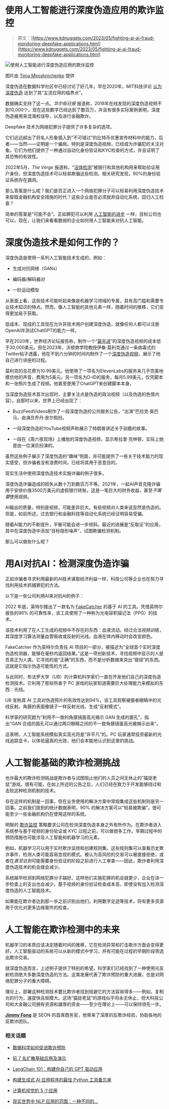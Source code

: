 # 使用人工智能进行深度伪造应用的欺诈监控

> 原文：[https://www.kdnuggets.com/2023/05/fighting-ai-ai-fraud-monitoring-deepfake-applications.html](https://www.kdnuggets.com/2023/05/fighting-ai-ai-fraud-monitoring-deepfake-applications.html)

![使用人工智能进行深度伪造应用的欺诈监控](../Images/de88fdc2cd6873f6246aa1b528950f90.png)

图片由 [Tima Miroshnichenko](https://www.pexels.com/photo/a-man-in-black-sweatshirt-with-handcuffs-holding-a-sum-of-cash-6266304/) 提供

深度伪造在数据科学社区中已经讨论了好几年。早在2020年，MIT科技评论 [认为深度伪造](/2021/04/deepfakes-mainstream-next.html) 达到了其“主流应用的临界点”。

数据确实支持了这一点。*华尔街日报* 报道称，2018年在线发现的深度伪造视频不到10,000个。现在这些数字已经达到了数百万，并且有很多实际案例表明，深度伪造被用来混淆和误导，以及进行金融欺诈。

Deepfake 技术为网络犯罪分子提供了许多复杂的选项。

它们远远超出了将名人形象插入到“不可错过”的比特币优惠宣传材料中的能力，后者——当然——证明是一个骗局。特别是深度伪造视频，已经成为诈骗犯的关注对象。它们为他们提供了一种通过自动化身份验证和KYC检查的方式，并且证明了其恐怖的有效性。

2022年5月，*The Verge* 报道称，“[活体检测](https://www.theverge.com/2022/5/18/23092964/deepfake-attack-facial-recognition-liveness-test-banks-sensity-report)”被银行和其他机构用来帮助验证用户身份，但深度伪造技术可以轻易欺骗这些检测。相关研究发现，90%的身份验证系统存在漏洞。

那么答案是什么呢？我们是否正进入一个网络犯罪分子可以轻易利用深度伪造技术来智取金融机构安全措施的时代？这些企业是否必须放弃自动化系统，回归人工检查？

简单的答案是“可能不会”。正如罪犯可以利用 [人工智能的进步](/2023/03/downsides-ai-advancement.html) 一样，目标公司也可以。现在，让我们来看看脆弱的企业如何用人工智能来对抗人工智能。

# 深度伪造技术是如何工作的？

深度伪造是使用一系列人工智能技术生成的，例如：

+   生成对抗网络（GANs）

+   编码器/解码器对

+   一阶运动模型

从表面上看，这些技术可能听起来像是机器学习领域的专属，具有高门槛和需要专业技术知识的特点。然而，像人工智能的其他元素一样，随着时间的推移，它们变得更加易于获取。

低成本、现成的工具现在允许非技术用户创建深度伪造，就像任何人都可以注册OpenAI并测试ChatGPT的能力一样。

早在2020年，世界经济论坛报告称，制作一个“[最先进](https://www.weforum.org/agenda/2021/04/are-we-at-a-tipping-point-on-the-use-of-deepfakes/)”的深度伪造视频的成本低于30,000美元。但在2023年，沃顿商学院教授伊桑·莫利克通过一条病毒式的Twitter帖子透露，他在不到六分钟的时间内制作了一个[深度伪造视频](https://www.oneusefulthing.org/p/a-quick-and-sobering-guide-to-cloning)，展示了他自己进行讲座的过程。

莫利克的总花费为10.99美元。他使用了一项名为ElevenLabs的服务来几乎完美地模仿他的声音，费用为5美元。另一项名为D-ID的服务，每月5.99美元，仅凭脚本和一张照片生成了视频。他甚至使用了ChatGPT来创建脚本本身。

当深度伪造技术首次出现时，主要关注点是伪造的政治视频（以及伪造的色情内容）。自那时以来，世界上已经出现了：

+   BuzzFeedVideos制作了一段深度伪造的公共服务公告，“出演”巴拉克·奥巴马，由演员乔丹·皮尔假扮。

+   一段深度伪造的YouTube视频声称展示了特朗普讲述关于驯鹿的故事。

+   一段在《周六夜现场》上播放的深度伪造视频，显示希拉里·克林顿，实际上她是由一位演员扮演的。

虽然这些例子展示了深度伪造的“趣味”侧面，并可能提供了一些关于技术能力的现实感受，但诈骗者没有浪费时间，已经将其用于恶意目的。

现实生活中使用深度伪造技术实施诈骗的例子很多。

深度伪造诈骗造成的损失从数十万到数百万不等。2021年，一起AI声音克隆诈骗用于安排价值3500万美元的虚假银行转账。这是一笔巨大的财务收益，甚至*不需要*使用视频。

AI输出的质量，特别是视频，可能差异巨大。有些视频对人类来说显然是伪造的。但是，如前所述，过去银行和金融科技等自动化系统已经证明容易受骗。

随着AI能力的不断提升，平衡可能会进一步倾斜。最近的进展是“反取证”的应用，其中在深度伪造中添加“目标隐形噪声”，试图欺骗检测机制。

那么可以做些什么呢？

# 用AI对抗AI：检测深度伪造诈骗

正如诈骗者寻求利用最新的AI技术谋取经济利益一样，科技公司等企业也在努力寻找利用技术抓捕罪犯的方法。

以下是一些公司利用AI来对抗AI的例子：

2022 年底，英特尔推出了一款名为 [FakeCatcher](https://www.intel.com/content/www/us/en/newsroom/news/intel-introduces-real-time-deepfake-detector.html) 的基于 AI 的工具。凭借英特尔报告的96% 的可靠性率，该工具使用了一种称为光电容积描记法（PPG）的技术。

该技术利用了在人工生成的视频中不存在的东西：血液流动。经过合法视频训练，其深度学习算法测量血管吸收或反射的光线，血液在体内移动时会改变颜色。

FakeCatcher 作为英特尔负责任 AI 项目的一部分，被描述为“全球首个实时深度伪造检测器，能够在毫秒内返回结果。”这是一项创新技术，寻找视频中显示的人是否真正为人类。它寻找的是“正确”的东西，而不是分析数据来突出“错误”的东西。这就是它指示伪造可能性的方式。

与此同时，布法罗大学（UB）的计算机科学家们一直在开发他们自己的深度伪造检测技术。它利用了那些热衷于 PC 游戏的玩家知道需要巨大处理能力来模拟的东西：光线。

UB 宣称其 AI 工具对伪造照片的有效性达到94%，该工具观察被摄者眼睛中的光线反射。角膜的表面像镜子一样反射光线，生成“反射模式”。

科学家的研究题为“利用不一致的角膜镜面高光揭示 GAN 生成的面孔”，指出“GAN 合成的面孔可以通过两只眼睛之间的不一致角膜镜面高光被揭示出来”。

这表明，人工智能系统模拟真实高光将是“非平凡”的。PC 玩家通常投资最新的光线追踪显卡，以体验逼真的光效，他们会本能地认识到这里的挑战。

# 人工智能基础的欺诈检测挑战

也许最大的欺诈检测挑战是欺诈者与试图阻止他们的人员之间无休止的“猫捉老鼠”游戏。很有可能，在如上所述的公告之后，人们已经在致力于开发能够绕过和击败这种检测机制的技术。

存在这样的机制是一回事，但在业务使用的解决方案中常规集成这些机制则是另一回事。之前我们提到的统计数据表明，90% 的解决方案可以“轻易被欺骗”。很可能至少一些金融机构仍在使用这样的系统。

明智的 [欺诈监控](https://seon.io/resources/guides/fraud-monitoring-and-fraud-alerts/) 策略要求公司在检测深度伪造本身之外有所作为。在欺诈者进入系统参与基于视频的身份验证或 KYC 过程之前，可以做很多工作。早期过程中的预防措施也可能涉及人工智能和机器学习的元素。

例如，机器学习可以用于实时欺诈监控和创建规则集。这些规则集可以查看历史欺诈事件，检测人类可能容易忽视的模式。被认为高风险的交易可以被直接拒绝，或者在*甚至达到*可能需要身份验证的阶段之前进行人工审查——因此，欺诈者利用深度伪造技术的机会就会减少。

系统越早检测到网络犯罪分子越好。这样他们实施犯罪的机会就更少，企业在进一步检查上的支出也会减少。基于视频的身份验证检查成本高，即使没有加入检测深度伪造的人工智能技术。

如果能在欺诈者达到那一步之前识别出他们，利用数字足迹等技术，将有更多资源用于优化对更多边缘案件的检查。

# 人工智能在欺诈检测中的未来

机器学习的本质应该决定随着时间的推移，它在检测异常和打击欺诈方面会变得更好。人工智能驱动的系统可以从新的模式中学习，并有可能在过程的早期阶段筛选出欺诈交易。

就深度伪造而言，上述例子提供了特别的希望。科学家们已经找到了一种使用光反射检测绝大多数深度伪造的方法。这类发展代表了欺诈预防的重大进展，也是对网络犯罪分子的重大障碍。

理论上，部署这种检测技术要比欺诈者找到规避它的方法容易得多——例如，复制光的行为，速度快且规模大。这场“猫捉老鼠”的游戏似乎将永无休止，但大科技公司和大金融公司拥有资源和雄厚的资金——至少在理论上——可以保持领先一步。

**[Jimmy Fong](https://uk.linkedin.com/in/jimmyfong)** 是 SEON 的首席商务官，他带来了深厚的反欺诈经验，协助各地的反欺诈团队。

### 相关话题

+   [数据科学如何促进欺诈预防](https://www.kdnuggets.com/2022/09/data-science-fuels-fraud-prevention.html)

+   [前 7 名扩散基础应用及演示](https://www.kdnuggets.com/2022/10/top-7-diffusionbased-applications-demos.html)

+   [LangChain 101：构建你自己的 GPT 驱动应用](https://www.kdnuggets.com/2023/04/langchain-101-build-gptpowered-applications.html)

+   [构建生成式 AI 应用程序的最佳 Python 工具备忘单](https://www.kdnuggets.com/2023/08/best-python-tools-generative-ai-cheat-sheet.html)

+   [计算机视觉的 5 个应用](https://www.kdnuggets.com/2022/03/5-applications-computer-vision.html)

+   [现实世界中 NLP 应用的范围：一种不同的…](https://www.kdnuggets.com/2022/03/different-solution-problem-range-nlp-applications-real-world.html)

